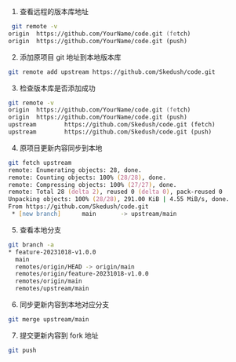 1. 查看远程的版本库地址
```zsh
 git remote -v                                                            
origin  https://github.com/YourName/code.git (fetch)
origin  https://github.com/YourName/code.git (push)
```
2. 添加原项目 git 地址到本地版本库
```zsh
git remote add upstream https://github.com/Skedush/code.git
```

3. 检查版本库是否添加成功
```zsh
git remote -v
origin  https://github.com/YourName/code.git (fetch)
origin  https://github.com/YourName/code.git (push)
upstream        https://github.com/Skedush/code.git (fetch)
upstream        https://github.com/Skedush/code.git (push)
```
4. 原项目更新内容同步到本地
```zsh
git fetch upstream
remote: Enumerating objects: 28, done.
remote: Counting objects: 100% (28/28), done.
remote: Compressing objects: 100% (27/27), done.
remote: Total 28 (delta 2), reused 0 (delta 0), pack-reused 0
Unpacking objects: 100% (28/28), 291.00 KiB | 4.55 MiB/s, done.
From https://github.com/Skedush/code.git
 * [new branch]      main       -> upstream/main
```
5. 查看本地分支
```zsh
git branch -a 
* feature-20231018-v1.0.0
  main
  remotes/origin/HEAD -> origin/main
  remotes/origin/feature-20231018-v1.0.0
  remotes/origin/main
  remotes/upstream/main
```
6. 同步更新内容到本地对应分支
```zsh
git merge upstream/main
```
7. 提交更新内容到 fork 地址
```zsh
git push
```



